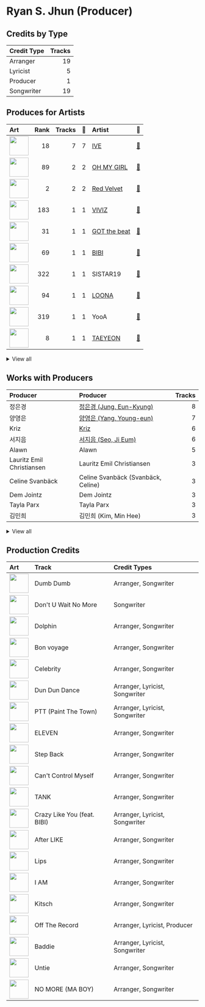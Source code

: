 # Ryan S. Jhun (Producer)

## Credits by Type

| Credit Type | Tracks |
|:---|---:|
| Arranger | 19 |
| Lyricist | 5 |
| Producer | 1 |
| Songwriter | 19 |

## Produces for Artists

| Art | Rank | Tracks | 💚 | Artist | 🔗 |
|:---|---:|---:|---:|:---|:---|
| <img src="https://i.scdn.co/image/ab6761610000e5eb8939960e5144b51d7903899f" alt="" width="50" /> | 18 | 7 | 7 | [IVE](../../artists/ive/overview.md) | [🔗](https://open.spotify.com/artist/6RHTUrRF63xao58xh9FXYJ) |
| <img src="https://i.scdn.co/image/ab6761610000e5eb5cd460490fb1c55b8ed8c40b" alt="" width="50" /> | 89 | 2 | 2 | [OH MY GIRL](../../artists/oh_my_girl/overview.md) | [🔗](https://open.spotify.com/artist/2019zR22qK2RBvCqtudBaI) |
| <img src="https://i.scdn.co/image/ab6761610000e5eb02a562ea6b1dc718394010ac" alt="" width="50" /> | 2 | 2 | 2 | [Red Velvet](../../artists/red_velvet/overview.md) | [🔗](https://open.spotify.com/artist/1z4g3DjTBBZKhvAroFlhOM) |
| <img src="https://i.scdn.co/image/ab6761610000e5eb050bd4c225df076baeb835ad" alt="" width="50" /> | 183 | 1 | 1 | [VIVIZ](../../artists/viviz/overview.md) | [🔗](https://open.spotify.com/artist/7Lq3yAtwi0Z7zpxEwbQQNZ) |
| <img src="https://i.scdn.co/image/ab6761610000e5eb03fd839c09fe375026192645" alt="" width="50" /> | 31 | 1 | 1 | [GOT the beat](../../artists/got_the_beat/overview.md) | [🔗](https://open.spotify.com/artist/6uNxlIP5lzPFf0BHuELOuX) |
| <img src="https://i.scdn.co/image/ab6761610000e5eb846662aa85d520b2442d3cd5" alt="" width="50" /> | 69 | 1 | 1 | [BIBI](../../artists/bibi/overview.md) | [🔗](https://open.spotify.com/artist/6UbmqUEgjLA6jAcXwbM1Z9) |
| <img src="https://i.scdn.co/image/ab6761610000e5eb4f66a54f209012eec464efef" alt="" width="50" /> | 322 | 1 | 1 | SISTAR19 | [🔗](https://open.spotify.com/artist/5Q0U6ogBrMX2oxmxy5OTzU) |
| <img src="https://i.scdn.co/image/ab6761610000e5eb80584436e5726afb70cee7f8" alt="" width="50" /> | 94 | 1 | 1 | [LOONA](../../artists/loona/overview.md) | [🔗](https://open.spotify.com/artist/52zMTJCKluDlFwMQWmccY7) |
| <img src="https://i.scdn.co/image/ab6761610000e5eb86ea393b9e590523e822ea13" alt="" width="50" /> | 319 | 1 | 1 | YooA | [🔗](https://open.spotify.com/artist/4ur1jCwyNlhgd0viJkOtcQ) |
| <img src="https://i.scdn.co/image/ab6761610000e5eb5e97e9ea9133fbfa41e27498" alt="" width="50" /> | 8 | 1 | 1 | [TAEYEON](../../artists/taeyeon/overview.md) | [🔗](https://open.spotify.com/artist/3qNVuliS40BLgXGxhdBdqu) |


<details>
<summary>View all</summary>

| Art | Rank | Tracks | 💚 | Artist | 🔗 |
|:---|---:|---:|---:|:---|:---|
| <img src="https://i.scdn.co/image/ab6761610000e5ebbd0642ff425698afac5caffd" alt="" width="50" /> | 4 | 1 | 1 | [IU](../../artists/iu/overview.md) | [🔗](https://open.spotify.com/artist/3HqSLMAZ3g3d5poNaI7GOU) |
| <img src="https://i.scdn.co/image/ab6761610000e5eb8e075c754be58cc33e30905a" alt="" width="50" /> | 14 | 1 | 1 | [CHUNG HA](../../artists/chung_ha/overview.md) | [🔗](https://open.spotify.com/artist/2PSJ6YriU7JsFucxACpU7Y) |
| <img src="https://i.scdn.co/image/ab6761610000e5eb1edc72b57c227d48e28888b1" alt="" width="50" /> | 27 | 1 | 1 | [NMIXX](../../artists/nmixx/overview.md) | [🔗](https://open.spotify.com/artist/28ot3wh4oNmoFOdVajibBl) |

</details>


## Works with Producers

| Producer | Producer | Tracks |
|:---|:---|---:|
| 정은경 | [정은경 (Jung, Eun-Kyung)](../정은경_(jung,_eun-kyung)/overview.md) | 8 |
| 양영은 | [양영은 (Yang, Young-eun)](../양영은_(yang,_young-eun)/overview.md) | 7 |
| Kriz | [Kriz](../kriz/overview.md) | 6 |
| 서지음 | [서지음 (Seo, Ji Eum)](../서지음_(seo,_ji_eum)/overview.md) | 6 |
| Alawn | Alawn | 5 |
| Lauritz Emil Christiansen | Lauritz Emil Christiansen | 3 |
| Celine Svanbäck | Celine Svanbäck (Svanbäck, Celine) | 3 |
| Dem Jointz | Dem Jointz | 3 |
| Tayla Parx | Tayla Parx | 3 |
| 김민희 | 김민희 (Kim, Min Hee) | 3 |


<details>
<summary>View all</summary>

| Producer | Producer | Tracks |
|:---|:---|---:|
| 서정아 | 서정아 (Seo, Jung Ah) | 2 |
| Audun Agnar | Audun Agnar | 2 |
| 이경원 | 이경원 (Lee, Kyung-won) | 2 |
| Chloe Latimer | Chloe Latimer | 2 |
| 정의석 | 정의석 (Jung, Euisuk) | 2 |
| Simon Bergseth | Simon Bergseth | 2 |
| 레이 | 레이 (REI) | 2 |
| Deanna | Deanna | 2 |
| Lauren Aquilina | Lauren Aquilina | 2 |
| Jeppe London Bilsby | Jeppe London Bilsby | 2 |
| Stay Tuned | Stay Tuned | 1 |
| 구종필 | [구종필 (Koo, Jong-Pil)](../구종필_(koo,_jong-pil)/overview.md) | 1 |
| Iselin Solheim | Iselin Solheim | 1 |
| Elsa Curran | Elsa Curran | 1 |
| AFSHEEN | AFSHEEN | 1 |
| Emily Harbakk | Emily Harbakk | 1 |
| IU | IU | 1 |
| LDN Noise | [LDN Noise](../ldn_noise/overview.md) | 1 |
| 밍지션 | 밍지션 (Ming, Jisyeon) | 1 |
| Fuxxy | [Fuxxy](../fuxxy/overview.md) | 1 |
| Starsmith | Starsmith | 1 |
| luvssong | luvssong | 1 |
| 김동현 | 김동현 (Kim, Dong-hyun) | 1 |
| BlackSmith | BlackSmith | 1 |
| 오현선 | 오현선 (Oh, Hyun-sun) | 1 |
| KLOË | KLOË (KLOE) | 1 |
| Eline Noelia | Eline Noelia | 1 |
| 김철순 | 김철순 (Kim, Chul-Soon) | 1 |
| Slay | Slay | 1 |
| Hanif Sabzevari | Hanif Sabzevari | 1 |
| Benjamin Pinkus | Benjamin Pinkus | 1 |
| 페리 | 페리 (Perrie) | 1 |
| 오유원 | 오유원 (Oh, Yoo-won) | 1 |
| 박재선 | 박재선 (Park, Jason) | 1 |
| BIG Naughty | BIG Naughty | 1 |
| 가을 | 가을 (GAEUL) | 1 |
| 이주형 | 이주형 (Lee, Juhyeong) | 1 |
| Markus Gustafson | Markus Gustafson | 1 |
| Exy | Exy | 1 |
| Hilda Stenmalm | Hilda Stenmalm | 1 |
| Cutfather | Cutfather | 1 |
| Pink Slip | Pink Slip | 1 |
| SOHLHEE | SOHLHEE | 1 |
| Stally | Stally | 1 |
| Kyle Joseph Faulkner | Kyle Joseph Faulkner | 1 |
| 장민 | 장민 (Jang, Min) | 1 |
| Rick Parkhouse | Rick Parkhouse | 1 |
| MJ | MJ | 1 |
| 유영진 | [유영진 (Yoo, Young-jin)](../유영진_(yoo,_young-jin)/overview.md) | 1 |
| Shari Short | Shari Short | 1 |
| Alexander Pavelich | Alexander Pavelich | 1 |
| Red Triangle | Red Triangle | 1 |
| Dennis Kordnejad | Dennis Kordnejad | 1 |
| Andre Davidson | Andre Davidson | 1 |
| Tea Carpenter | Tea Carpenter | 1 |
| Avin | Avin | 1 |
| George Tizzard | George Tizzard | 1 |
| 이스란 | 이스란 (Lee, Seran) | 1 |
| Roland Spreckley | Roland Spreckley | 1 |
| TAEYEON | TAEYEON | 1 |
| Kenzie | [Kenzie](../kenzie/overview.md) | 1 |
| LOSTBOY | LOSTBOY | 1 |
| Kella Armitage | Kella Armitage | 1 |
| Lenno | Lenno | 1 |
| 100%서정 | 100%서정 (100%Seojung) | 1 |
| BIBI | BIBI | 1 |
| 김이나 | [김이나 (Kim, Eana)](../김이나_(kim,_eana)/overview.md) | 1 |
| 정준호 | 정준호 (Jung, Joon-ho) | 1 |
| Anders Nilsen | Anders Nilsen | 1 |
| Josephina Carr | Josephina Carr | 1 |
| CHUNG HA | CHUNG HA | 1 |
| Scott Stoddart | Scott Stoddart | 1 |
| Samuel Preston | Samuel Preston | 1 |
| PATEKO | PATEKO | 1 |
| Anna Timgren | Anna Timgren | 1 |
| Dr.JO | Dr.JO | 1 |
| SORANA | SORANA | 1 |
| 손명갑 | 손명갑 (Son, Myung-gap) | 1 |
| RISC | RISC | 1 |
| Lars Kristian Rosness | Lars Kristian Rosness | 1 |
| Ericka Coulter | Ericka Coulter | 1 |
| YOUHA | YOUHA | 1 |
| Hyolyn | Hyolyn | 1 |
| Tor-Andrè Jensen Skaar | Tor-Andrè Jensen Skaar (Skaar, Tor-Andrè Jensen) | 1 |
| Josh Cumbee | Josh Cumbee | 1 |
| Lauren Keen | Lauren Keen | 1 |
| Sofiloud | Sofiloud | 1 |
| Mommy Son | Mommy Son | 1 |
| 문설리 | 문설리 (Moon, Seol Ree) | 1 |
| Jacob Ubizz | Jacob Ubizz | 1 |
| inverness | inverness | 1 |
| Kristin Marie | Kristin Marie | 1 |
| Sivert Hjeltnes Hagtvet | Sivert Hjeltnes Hagtvet | 1 |
| Bård Bonsaksen | Bård Bonsaksen (Bonsaken, Bård) | 1 |
| Meez | Meez | 1 |
| Sean Davidson | Sean Davidson | 1 |
| 황현 | 황현 (Hwang, Hyeon) | 1 |
| Matthew Jaragin | Matthew Jaragin | 1 |
| 이지홍 | 이지홍 (Lee, Ji-hong) | 1 |
| Ellie Suh | Ellie Suh | 1 |

</details>


## Production Credits

| Art | Track | Credit Types |
|:---|:---|:---|
| <img src="https://i.scdn.co/image/ab67616d0000b27371a70331062453ece06f8b79" alt="" width="50" /> | Dumb Dumb | Arranger, Songwriter |
| <img src="https://i.scdn.co/image/ab67616d0000b27371a70331062453ece06f8b79" alt="" width="50" /> | Don't U Wait No More | Songwriter |
| <img src="https://i.scdn.co/image/ab67616d0000b2734957fced6061ee536ca618ab" alt="" width="50" /> | Dolphin | Arranger, Songwriter |
| <img src="https://i.scdn.co/image/ab67616d0000b273849a155d7c0b67638c0a1a8a" alt="" width="50" /> | Bon voyage | Arranger, Songwriter |
| <img src="https://i.scdn.co/image/ab67616d0000b2734ed058b71650a6ca2c04adff" alt="" width="50" /> | Celebrity | Arranger, Songwriter |
| <img src="https://i.scdn.co/image/ab67616d0000b27304d1fa0ab8be50437e6bad1d" alt="" width="50" /> | Dun Dun Dance | Arranger, Lyricist, Songwriter |
| <img src="https://i.scdn.co/image/ab67616d0000b273608cf05fbd3605c77444917f" alt="" width="50" /> | PTT (Paint The Town) | Arranger, Lyricist, Songwriter |
| <img src="https://i.scdn.co/image/ab67616d0000b273da343b21617aac0c57e332bb" alt="" width="50" /> | ELEVEN | Arranger, Songwriter |
| <img src="https://i.scdn.co/image/ab67616d0000b273cc6f76f75551af499b5cd0cb" alt="" width="50" /> | Step Back | Arranger, Songwriter |
| <img src="https://i.scdn.co/image/ab67616d0000b273034c3a8ba89c6a5ecfda3175" alt="" width="50" /> | Can't Control Myself | Arranger, Songwriter |
| <img src="https://i.scdn.co/image/ab67616d0000b27386ca91e718866f411c01db5e" alt="" width="50" /> | TANK | Arranger, Songwriter |
| <img src="https://i.scdn.co/image/ab67616d0000b27329322a53482da3542ae9d033" alt="" width="50" /> | Crazy Like You (feat. BIBI) | Arranger, Lyricist, Songwriter |
| <img src="https://i.scdn.co/image/ab67616d0000b27387f53da5fb4ab1171766b2d5" alt="" width="50" /> | After LIKE | Arranger, Songwriter |
| <img src="https://i.scdn.co/image/ab67616d0000b27325ef3cec1eceefd4db2f91c8" alt="" width="50" /> | Lips | Arranger, Songwriter |
| <img src="https://i.scdn.co/image/ab67616d0000b27325ef3cec1eceefd4db2f91c8" alt="" width="50" /> | I AM | Arranger, Songwriter |
| <img src="https://i.scdn.co/image/ab67616d0000b27325ef3cec1eceefd4db2f91c8" alt="" width="50" /> | Kitsch | Arranger, Songwriter |
| <img src="https://i.scdn.co/image/ab67616d0000b2734d00ac692bae6ce08d2b49ad" alt="" width="50" /> | Off The Record | Arranger, Lyricist, Producer |
| <img src="https://i.scdn.co/image/ab67616d0000b2734d00ac692bae6ce08d2b49ad" alt="" width="50" /> | Baddie | Arranger, Lyricist, Songwriter |
| <img src="https://i.scdn.co/image/ab67616d0000b273047aaa5b1361b255b255e41d" alt="" width="50" /> | Untie | Arranger, Songwriter |
| <img src="https://i.scdn.co/image/ab67616d0000b273fd1b7473a9dc977501d1e8b0" alt="" width="50" /> | NO MORE (MA BOY) | Arranger, Songwriter |